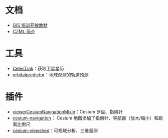 # 文档

- [GIS 培训开放教材](https://gis-oer.github.io/gitbook/book/)
- [CZML 简介](https://gis-oer.github.io/gitbook/book/materials/web_gis/CZML/CZML.html)

# 工具

- [CelesTrak](http://www.celestrak.com/)：获取卫星星历
- [orbitalpredictor](http://www.orbitalpredictor.com/)：地球观测的轨道预测

# 插件

- [viewerCesiumNavigationMixin](https://github.com/solocao/viewerCesiumNavigationMixin)：Cesium 罗盘、指南针
- [cesium-navigation](https://github.com/alberto-acevedo/cesium-navigation)： Cesium 地图添加了指南针、导航器（放大/缩小）和距离比例尺
- [cesium-viewshed](https://github.com/zhangti0708/cesium-viewshed)：可视域分析、三维量测

